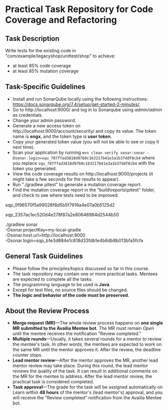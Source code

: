 # Practical Task Repository for Code Coverage and Refactoring

## Task Description

Write tests for the existing code in "com/example/legacyshop/unittest/shop" to achieve:
* at least 85% code coverage
* at least 85% mutation coverage

## Task-Specific Guidelines

* Install and run SonarQube locally using the following instructions: https://docs.sonarqube.org/7.4/setup/get-started-2-minutes/.
* Go to http://localhost:9000/ and log in to Sonarqube using *admin/admin* as credentials.
* Change your admin password.
* Generate a new access token on http://localhost:9000/account/security/ and copy its value. The token name is **engx**, and the token type is **user token**.
* Copy your generated token value (you will not be able to see or copy it next time).
* Scan your application by running ```mvn clean verify sonar:sonar -Dsonar.login=squ_707ffad3818d97b0c163217b41e3a1b37ddf8cb4``` where you replace `squ_707ffad3818d97b0c163217b41e3a1b37ddf8cb4` with the token you generated.
* View the code coverage results on http://localhost:9000/projects (it might take a few seconds for the results to appear).
* Run "./gradlew pitest" to generate a mutation coverage report.
* Find the mutation coverage report in the "build\reports\pitest" folder, and check to see where tests need to be improved.

sqp_0f96570f5a99028f8d5b5f7916a4e07a0b5125d2

sqp_2357ac1ec520d4e278f87a2e80646984d2544b50

./gradlew sonar \
-Dsonar.projectKey=my-local-gradle \
-Dsonar.host.url=http://localhost:9000 \
-Dsonar.login=sqp_b1e3d884e1c818d33fdb1e4b6db8b013bfa5fcfa

## General Task Guidelines

* Please follow the principles/topics discussed so far in this course.
* The task repository may contain one or more practical tasks. Mentees are expected to complete all the tasks.
* The programming language to be used is **Java**.
* Except for test files, no source files should be changed.
* **The logic and behavior of the code must be preserved.**


## About the Review Process

* **Merge request (MR)**—The whole review process happens on **one single MR submitted to the Availia Mentee bot**. The MR must remain _Open_ until the mentee receives the notification "Review completed."
* **Multiple rounds**—Usually, it takes several rounds for a mentor to review the mentee's task. In other words, the mentees are expected to work on the same MR until the mentor approves it. After the review, the deadline counter stops.
* **Lead mentor review**—After the mentor approves the MR, another lead mentor review may take place. During this round, the lead mentor reviews the quality of the task. It can result in additional comments on the MR for the mentee to address. After the lead mentor review, the practical task is considered completed.
* **Task approval**—The grade for the task will be assigned automatically on Learn within **48 hours** of the mentor's (lead mentor's) approval, and you will receive the "Review completed" notification from the Availia Mentee bot.
